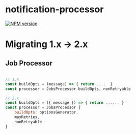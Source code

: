 # notification-processor

[![NPM version](https://badge.fury.io/js/notification-processor.png)](http://badge.fury.io/js/notification-processor)

# Migrating 1.x -> 2.x

## Job Processor
```JavaScript

// 1.x
const buildOpts = (message) => { return ....  }
const processor = JobsProcessor buildOpts, nonRetryable

// 2.x
const buildOpts = ({ message }) => { return ...... }
const processor = JobsProcessor {
    buildOpts: optionsGenerator,
    maxRetries,
    nonRetryable
}
```

